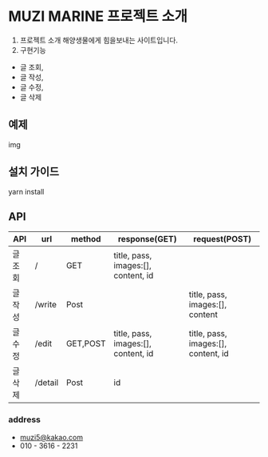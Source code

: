 # MUZI MARINE 프로젝트 소개

1. 프로젝트 소개
   해양생물에게 힘을보내는 사이트입니다.
2. 구현기능

- 글 조회,
- 글 작성,
- 글 수정,
- 글 삭제

## 예제

img

## 설치 가이드

yarn install

## API

| API    | url     | method   | response(GET)                       | request(POST)                       |
| ------ | ------- | -------- | ----------------------------------- | ----------------------------------- |
| 글조회 | /       | GET      | title, pass, images:[], content, id |
| 글작성 | /write  | Post     |                                     | title, pass, images:[], content     |
| 글수정 | /edit   | GET,POST | title, pass, images:[], content, id | title, pass, images:[], content, id |
| 글삭제 | /detail | Post     | id                                  |

### address

- muzi5@kakao.com
- 010 - 3616 - 2231
